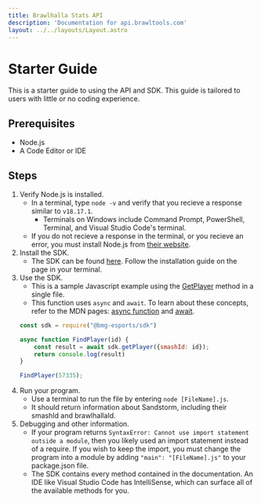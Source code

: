 ```yaml
---
title: Brawlhalla Stats API
description: 'Documentation for api.brawltools.com'
layout: ../../layouts/Layout.astro
---
```


# Starter Guide

This is a starter guide to using the API and SDK. This guide is tailored to users with little or no coding experience.

## Prerequisites

- Node.js
- A Code Editor or IDE

## Steps

1. Verify Node.js is installed.
    - In a terminal, type `node -v` and verify that you recieve a response similar to `v18.17.1`.
        - Terminals on Windows include Command Prompt, PowerShell, Terminal, and Visual Studio Code's terminal.
    - If you do not recieve a response in the terminal, or you recieve an error, you must install Node.js from <a href="https://nodejs.org/en/">their website</a>.
2. Install the SDK.
    - The SDK can be found <a href="https://www.npmjs.com/package/@bmg-esports/sdk">here</a>. Follow the installation guide on the page in your terminal.
3. Use the SDK.
    - This is a sample Javascript example using the <a href="../get/player/smashId">GetPlayer</a> method in a single file.
    - This function uses `async` and `await`. To learn about these concepts, refer to the MDN pages: <a href="https://developer.mozilla.org/en-US/docs/Web/JavaScript/Reference/Statements/async_function">async function</a> and <a href="https://developer.mozilla.org/en-US/docs/Web/JavaScript/Reference/Operators/await">await</a>.
    ```js
    const sdk = require("@bmg-esports/sdk")

    async function FindPlayer(id) {
        const result = await sdk.getPlayer({smashId: id});
        return console.log(result)
    }

    FindPlayer(57335);
    ```
4. Run your program.
    - Use a terminal to run the file by entering `node [FileName].js`.
    - It should return information about Sandstorm, including their smashId and brawlhallaId.
5. Debugging and other information.
    - If your program returns `SyntaxError: Cannot use import statement outside a module`, then you likely used an import statement instead of a require. If you wish to keep the import, you must change the program into a module by adding `"main": "[FileName].js"` to your package.json file.
    - The SDK contains every method contained in the documentation. An IDE like Visual Studio Code has IntelliSense, which can surface all of the available methods for you.


